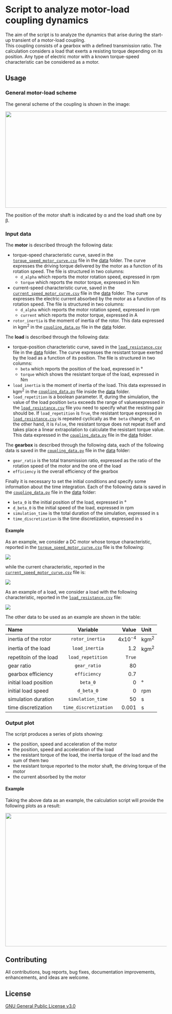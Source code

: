 # Script to analyze motor-load coupling dynamics

The aim of the script is to analyze the dynamics that arise during the start-up transient of a motor-load coupling.  
This coupling consists of a gearbox with a defined transmission ratio.
The calculation considers a load that exerts a resisting torque depending on its position.
Any type of electric motor with a known torque-speed characteristic can be considered as a motor. 


## Usage

### General motor-load scheme

The general scheme of the coupling is shown in the image: 

<img src="docs\scheme.png" width="830" height="300">

The position of the motor shaft is indicated by α and the load shaft one by β. 


### Input data

The **motor** is described through the following data:
- torque-speed characteristic curve, saved in the 
[`torque_speed_motor_curve.csv`](https://github.com/AndreaBlengino/Motor-Load-Coupling/blob/dev/data/torque_speed_motor_curve.csv) 
file in the [data](https://github.com/AndreaBlengino/Motor-Load-Coupling/tree/dev/data) folder.
The curve expresses the driving torque delivered by the motor as a function of its rotation speed. 
The file is structured in two columns:
   + `d_alpha` which reports the motor rotation speed, expressed in rpm
   + `torque` which reports the motor torque, expressed in Nm
- current-speed characteristic curve, saved in the 
[`current_speed_motor_curve.csv`](https://github.com/AndreaBlengino/Motor-Load-Coupling/blob/dev/data/current_speed_motor_curve.csv) 
file in the [data](https://github.com/AndreaBlengino/Motor-Load-Coupling/tree/dev/data) folder.
The curve expresses the electric current absorbed by the motor as a function of its rotation speed. 
The file is structured in two columns:
   + `d_alpha` which reports the motor rotation speed, expressed in rpm
   + `current` which reports the motor torque, expressed in A
- `rotor_inertia` is the moment of inertia of the rotor. This data expressed in kgm<sup>2</sup> in the
 [`coupling_data.py`](https://github.com/AndreaBlengino/Motor-Load-Coupling/blob/dev/data/coupling_data.py) 
 file in the [data](https://github.com/AndreaBlengino/Motor-Load-Coupling/tree/dev/data) folder. 

The **load** is described through the following data:
- torque-position characteristic curve, saved in the 
[`load_resistance.csv`](https://github.com/AndreaBlengino/Motor-Load-Coupling/blob/dev/data/load_resistance.csv) 
file in the [data](https://github.com/AndreaBlengino/Motor-Load-Coupling/tree/dev/data) folder.
The curve expresses the resistant torque exerted by the load as a function of its position. 
The file is structured in two columns:
   + `beta` which reports the position of the load, expressed in °
   + `torque` which shows the resistant torque of the load, expressed in Nm
- `load_inertia` is the moment of inertia of the load. This data expressed in kgm<sup>2</sup> in the 
[`coupling_data.py`](https://github.com/AndreaBlengino/Motor-Load-Coupling/blob/dev/data/coupling_data.py) 
file inside the [data](https://github.com/AndreaBlengino/Motor-Load-Coupling/tree/dev/data) folder.
- `load_repetition` is a boolean parameter. If, during the simulation, the value of the load position `beta` exceeds 
the range of values​expressed in the 
[`load_resistance.csv`](https://github.com/AndreaBlengino/Motor-Load-Coupling/blob/dev/data/load_resistance.csv) 
file you need to specify what the resisting pair should be. If `load_repetition` is `True`, the resistant torque expressed
in [`load_resistance.csv`](https://github.com/AndreaBlengino/Motor-Load-Coupling/blob/dev/data/load_resistance.csv) 
is repeated cyclically as the` beta` changes; if, on the other hand, it is `False`, the resistant torque does not 
repeat itself and takes place a linear extrapolation to calculate the resistant torque value. This data expressed in the 
[`coupling_data.py`](https://github.com/AndreaBlengino/Motor-Load-Coupling/blob/dev/data/coupling_data.py) file in the 
[data](https://github.com/AndreaBlengino/Motor-Load-Coupling/tree/dev/data) folder. 

The **gearbox** is described through the following data, each of the following data is saved in the 
[`coupling_data.py`](https://github.com/AndreaBlengino/Motor-Load-Coupling/blob/dev/data/coupling_data.py) file in the 
[data](https://github.com/AndreaBlengino/Motor-Load-Coupling/tree/dev/data) folder:
- `gear_ratio` is the total transmission ratio, expressed as the ratio of the rotation speed of the motor and the one of the load
- `efficiency` is the overall efficiency of the gearbox 

Finally it is necessary to set the initial conditions and specify some information about the time integration.
Each of the following data is saved in the 
[`coupling_data.py`](https://github.com/AndreaBlengino/Motor-Load-Coupling/blob/dev/data/coupling_data.py) file in the 
[data](https://github.com/AndreaBlengino/Motor-Load-Coupling/tree/dev/data) folder:
- `beta_0` is the initial position of the load, expressed in °
- `d_beta_0` is the initial speed of the load, expressed in rpm
- `simulation_time` is the total duration of the simulation, expressed in s
- `time_discretization` is the time discretization, expressed in s 

#### Example

As an example, we consider a DC motor whose torque characteristic, reported in the 
[`torque_speed_motor_curve.csv`](https://github.com/AndreaBlengino/Motor-Load-Coupling/blob/dev/data/torque_speed_motor_curve.csv) 
file is the following:   

<img src="docs\torque_motor.png">

while the current characteristic, reported in the 
[`current_speed_motor_curve.csv`](https://github.com/AndreaBlengino/Motor-Load-Coupling/blob/dev/data/current_speed_motor_curve.csv) 
file is: 

<img src="docs\current_motor.png">

As an example of a load, we consider a load with the following characteristic, reported in the 
[`load_resistance.csv`](https://github.com/AndreaBlengino/Motor-Load-Coupling/blob/dev/data/load_resistance.csv) file: 

<img src="docs\load_torque.png">

The other data to be used as an example are shown in the table:

| Name                   | Variable              | Value             | Unit            |
|:-----------------------|:---------------------:|------------------:|:----------------|
| inertia of the rotor   | `rotor_inertia`       | 4x10<sup>-4</sup> | kgm<sup>2</sup> |
| inertia of the load    | `load_inertia`        | 1.2               | kgm<sup>2</sup> |
| repetitoin of the load | `load_repetition`     | `True`            |                 |
| gear ratio             | `gear_ratio`          | 80                |                 |
| gearbox efficiency     | `efficiency`          | 0.7               |                 |
| initial load position  | `beta_0`              | 0                 | °               |
| initial load speed     | `d_beta_0`            | 0                 | rpm             |
| simulation duration    | `simulation_time`     | 50                | s               |
| time discretization    | `time_discretization` | 0.001             | s               |


### Output plot

The script produces a series of plots showing:
- the position, speed and acceleration of the motor
- the position, speed and acceleration of the load
- the resistant torque of the load, the inertia torque of the load and the sum of them two
- the resistant torque reported to the motor shaft, the driving torque of the motor
- the current absorbed by the motor 

#### Example

Taking the above data as an example, the calculation script will provide the following plots as a result:
 
<img src="docs\output_plot.png" width="830" height="415">


## Contributing

All contributions, bug reports, bug fixes, documentation improvements, enhancements, and ideas are welcome.


## License

[GNU General Public License v3.0](https://github.com/AndreaBlengino/Motor-Load-Coupling/blob/dev/License.txt)
